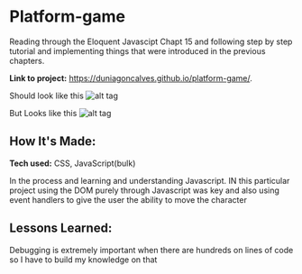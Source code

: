 # Platform-game

Reading through the Eloquent Javascipt Chapt 15 and following step by step tutorial and implementing things that were introduced in the previous chapters. 

**Link to project:** https://duniagoncalves.github.io/platform-game/.

Should look like this
![alt tag](https://i.imgur.com/tyMBJQ3.png)

But Looks like this
![alt tag](https://i.imgur.com/q2jgMgs.png)


## How It's Made:

**Tech used:** CSS, JavaScript(bulk)

In the process and learning and understanding Javascript. IN this particular project using the DOM purely through Javascript was key and also using event handlers to give the user the ability to move the character

## Lessons Learned:

Debugging is extremely important when there are hundreds on lines of code so I have to build my knowledge on that
